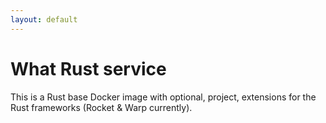 ```yaml
---
layout: default
--- 
```


# What Rust service
This is a Rust base Docker image with optional, project, extensions for the Rust frameworks (Rocket & Warp currently).
